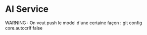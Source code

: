 # AI Service
WARNING : On veut push le model d'une certaine façon :
git config core.autocrlf false

